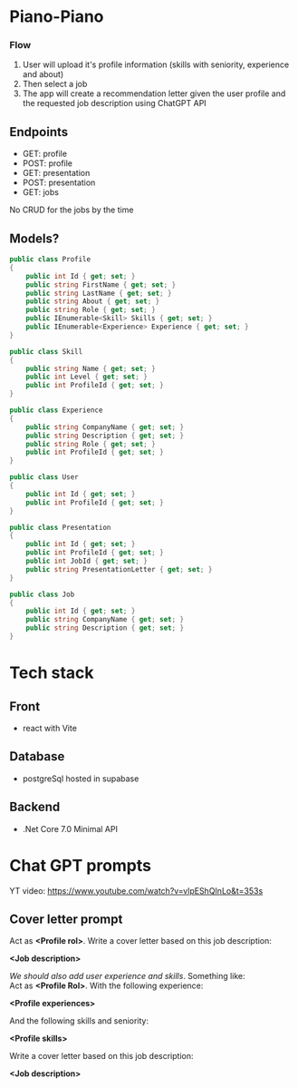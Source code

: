 # Piano-Piano

### Flow
1. User will upload it's profile information (skills with seniority, experience and about)
2. Then select a job 
3. The app will create a recommendation letter given the user profile and the requested job description using ChatGPT API

## Endpoints
- GET: profile
- POST: profile
- GET: presentation
- POST: presentation
- GET: jobs

No CRUD for the jobs by the time

## Models?

```C#
public class Profile
{
    public int Id { get; set; }
    public string FirstName { get; set; } 
    public string LastName { get; set; }
    public string About { get; set; }
    public string Role { get; set; }
    public IEnumerable<Skill> Skills { get; set; }
    public IEnumerable<Experience> Experience { get; set; }
}

public class Skill
{
    public string Name { get; set; }
    public int Level { get; set; }
    public int ProfileId { get; set; }
}

public class Experience
{
    public string CompanyName { get; set; }
    public string Description { get; set; }
    public string Role { get; set; }
    public int ProfileId { get; set; }
}

public class User
{
    public int Id { get; set; }
    public int ProfileId { get; set; }
}

public class Presentation
{
    public int Id { get; set; }    
    public int ProfileId { get; set; }
    public int JobId { get; set; }
    public string PresentationLetter { get; set; }
}

public class Job
{
    public int Id { get; set; }    
    public string CompanyName { get; set; }
    public string Description { get; set; }
}
````

# Tech stack
## Front
- react with Vite

## Database
- postgreSql hosted in supabase

## Backend 
- .Net Core 7.0 Minimal API

# Chat GPT prompts

YT video: https://www.youtube.com/watch?v=vlpEShQInLo&t=353s

## Cover letter prompt
Act as **&lt;Profile rol&gt;**. Write a cover letter based on this job description:  
 
**&lt;Job description&gt;**  
  
*We should also add user experience and skills*. Something like:  
Act as **&lt;Profile Rol&gt;**. With the following experience: 
  
**&lt;Profile experiences&gt;**

And the following skills and seniority:
  
**&lt;Profile skills&gt;**
  
Write a cover letter based on this job description:  
 
**&lt;Job description&gt;**
